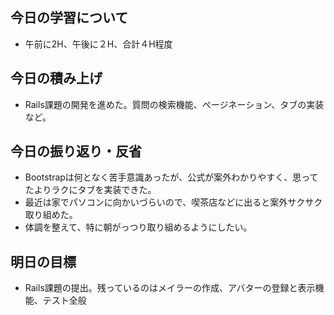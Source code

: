 ## 今日の学習について
- 午前に2H、午後に２H、合計４H程度
## 今日の積み上げ
- Rails課題の開発を進めた。質問の検索機能、ページネーション、タブの実装など。
## 今日の振り返り・反省
- Bootstrapは何となく苦手意識あったが、公式が案外わかりやすく、思ってたよりラクにタブを実装できた。
- 最近は家でパソコンに向かいづらいので、喫茶店などに出ると案外サクサク取り組めた。
- 体調を整えて、特に朝がっつり取り組めるようにしたい。
## 明日の目標
- Rails課題の提出。残っているのはメイラーの作成、アバターの登録と表示機能、テスト全般
